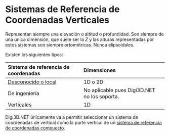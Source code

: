 # Sistemas de Referencia de Coordenadas Verticales

Representan siempre una elevación o altitud o profundidad. Son siempre de una única dimensión, que suele ser la _Z_ y las alturas representadas por estos sistemas son siempre ortométricas. Nunca elipsoidales.

Existen los siguientes tipos:

| Sistema de referencia de coordenadas | Dimensiones |
| :--- | :--- |
| [Desconocido o local](sistema-referencia-vertical-desconocido.md) | 1D o 2D |
| De ingeniería | No aplicable pues Digi3D.NET no los soporta. |
| Verticales | 1D |

Digi3D.NET únicamente va a permitir seleccionar un sistema de coordenadas de vertical como la parte vertical de un [sistema de referencia de coordenadas compuesto](../sistemas-referencia-coordenadas-compuestos.md).

